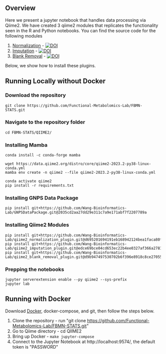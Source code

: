 ## Overview

Here we present a jupyter notebook that handles data processing via Qiime2. We have created 3 qiime2 modules that replicates the functionality seen in the R and Python notebooks. You can find the source code for the following modules

1. [Normalization](https://github.com/Wang-Bioinformatics-Lab/qiime2_normalization_plugin) - [![DOI](https://zenodo.org/badge/702704402.svg)](https://zenodo.org/doi/10.5281/zenodo.10055597)
1. [Imputation](https://github.com/Wang-Bioinformatics-Lab/qiime2_imputation_plugin) - [![DOI](https://zenodo.org/badge/702804669.svg)](https://zenodo.org/doi/10.5281/zenodo.10055603)
1. [Blank Removal](https://github.com/Wang-Bioinformatics-Lab/qiime2_blank_removal_plugin) - [![DOI](https://zenodo.org/badge/702863901.svg)](https://zenodo.org/doi/10.5281/zenodo.10055601)


Below, we show how to install these plugins. 

## Running Locally without Docker

### Download the repository 
```
git clone https://github.com/Functional-Metabolomics-Lab/FBMN-STATS.git
```

### Navigate to the repository folder
```
cd FBMN-STATS/QIIME2/
```

### Installing Mamba
```
conda install -c conda-forge mamba

wget https://data.qiime2.org/distro/core/qiime2-2023.2-py38-linux-conda.yml
mamba env create -n qiime2 --file qiime2-2023.2-py38-linux-conda.yml

conda activate qiime2
pip install -r requirements.txt
```

### Installing GNPS Data Package
```
pip install git+https://github.com/Wang-Bioinformatics-Lab/GNPSDataPackage.git@2035cd2aa27dd29e311c7a9e171abf7f2207789a
```

### Installing Qiime2 Modules

```
pip install git+https://github.com/Wang-Bioinformatics-Lab/qiime2_normalization_plugin.git@d695201694191eb168942124bea1faca80f7ffc2
pip install git+https://github.com/Wang-Bioinformatics-Lab/qiime2_imputation_plugin.git@edce69bce04cd653ec22b4ee0327af366a278106
pip install git+https://github.com/Wang-Bioinformatics-Lab/qiime2_blank_removal_plugin.git@d9b947497530702b6f396e8918c8ce27055650f7
```

### Prepping the notebooks
```
jupyter serverextension enable --py qiime2 --sys-prefix
jupyter lab
```


## Running with Docker

Download [Docker](https://www.docker.com/), docker-compose, and git, then follow the steps below.

1. Clone the repository - run "git clone https://github.com/Functional-Metabolomics-Lab/FBMN-STATS.git"
1. Go to Qiime directory - cd QIIME2
1. Bring up Docker - ```make jupyter-compose```
1. Connect to the Jupyter Notebook at http://localhost:9574/, the default token is "PASSWORD"

